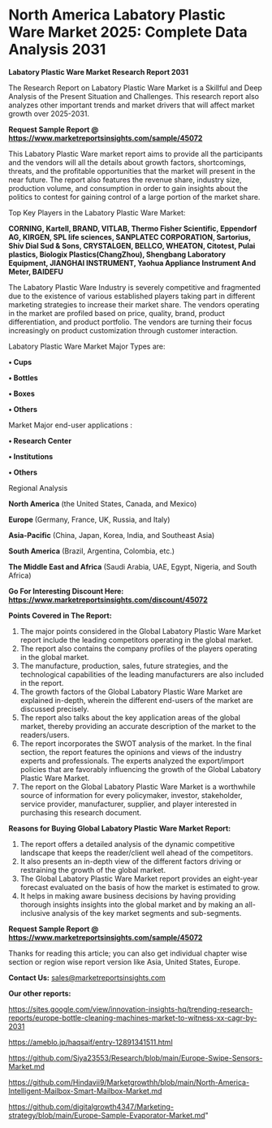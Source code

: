 # North America Labatory Plastic Ware Market 2025: Complete Data Analysis 2031

<strong>Labatory Plastic Ware Market Research Report 2031</strong>

The Research Report on Labatory Plastic Ware Market is a Skillful and Deep Analysis of the Present Situation and Challenges. This research report also analyzes other important trends and market drivers that will affect market growth over 2025-2031.

<strong>Request Sample Report @ <a href=https://www.marketreportsinsights.com/sample/45072>https://www.marketreportsinsights.com/sample/45072</a></strong>

This Labatory Plastic Ware market report aims to provide all the participants and the vendors will all the details about growth factors, shortcomings, threats, and the profitable opportunities that the market will present in the near future. The report also features the revenue share, industry size, production volume, and consumption in order to gain insights about the politics to contest for gaining control of a large portion of the market share.

Top Key Players in the Labatory Plastic Ware Market:

<strong>CORNING, Kartell, BRAND, VITLAB, Thermo Fisher Scientific, Eppendorf AG, KIRGEN, SPL life sciences, SANPLATEC CORPORATION, Sartorius, Shiv Dial Sud & Sons, CRYSTALGEN, BELLCO, WHEATON, Citotest, Pulai plastics, Biologix Plastics(ChangZhou), Shengbang Laboratory Equipment, JIANGHAI INSTRUMENT, Yaohua Appliance Instrument And Meter, BAIDEFU</strong>

The Labatory Plastic Ware Industry is severely competitive and fragmented due to the existence of various established players taking part in different marketing strategies to increase their market share. The vendors operating in the market are profiled based on price, quality, brand, product differentiation, and product portfolio. The vendors are turning their focus increasingly on product customization through customer interaction.

Labatory Plastic Ware Market Major Types are:

<strong>•  Cups

•  Bottles

•  Boxes

•  Others</strong>

Market Major end-user applications :

<strong>•  Research Center

•  Institutions

•  Others</strong>

Regional Analysis

</u><strong><b>North America</b></strong> (the United States, Canada, and Mexico)

<strong><b>Europe </b></strong>(Germany, France, UK, Russia, and Italy)

<strong><b>Asia-Pacific</b></strong> (China, Japan, Korea, India, and Southeast Asia)

<strong><b>South America</b></strong> (Brazil, Argentina, Colombia, etc.)

<strong><b>The Middle East and Africa</b></strong> (Saudi Arabia, UAE, Egypt, Nigeria, and South Africa)

<strong>Go For Interesting Discount Here: <a href=https://www.marketreportsinsights.com/discount/45072>https://www.marketreportsinsights.com/discount/45072</a></strong>

<strong>Points Covered in The Report:</strong>
<ol>
  <li>The major points considered in the Global Labatory Plastic Ware Market report include the leading competitors operating in the global market.</li>
  <li>The report also contains the company profiles of the players operating in the global market.</li>
  <li>The manufacture, production, sales, future strategies, and the technological capabilities of the leading manufacturers are also included in the report.</li>
  <li>The growth factors of the Global Labatory Plastic Ware Market are explained in-depth, wherein the different end-users of the market are discussed precisely.</li>
  <li>The report also talks about the key application areas of the global market, thereby providing an accurate description of the market to the readers/users.</li>
  <li>The report incorporates the SWOT analysis of the market. In the final section, the report features the opinions and views of the industry experts and professionals. The experts analyzed the export/import policies that are favorably influencing the growth of the Global Labatory Plastic Ware Market.</li>
  <li>The report on the Global Labatory Plastic Ware Market is a worthwhile source of information for every policymaker, investor, stakeholder, service provider, manufacturer, supplier, and player interested in purchasing this research document.</li>
</ol>
<strong>Reasons for Buying Global Labatory Plastic Ware Market Report:</strong>

<ol>
  <li>The report offers a detailed analysis of the dynamic competitive landscape that keeps the reader/client well ahead of the competitors.</li>
  <li>It also presents an in-depth view of the different factors driving or restraining the growth of the global market.</li>
  <li>The Global Labatory Plastic Ware Market report provides an eight-year forecast evaluated on the basis of how the market is estimated to grow.</li>
  <li>It helps in making aware business decisions by having providing thorough insights insights into the global market and by making an all-inclusive analysis of the key market segments and sub-segments.</li>
</ol>
<strong>Request Sample Report @ <a href=https://www.marketreportsinsights.com/sample/45072>https://www.marketreportsinsights.com/sample/45072</a></strong>


Thanks for reading this article; you can also get individual chapter wise section or region wise report version like Asia, United States, Europe.

<strong>Contact Us:</strong>
sales@marketreportsinsights.com

<strong>Our other reports:</strong>

<a href=https://sites.google.com/view/innovation-insights-hq/trending-research-reports/europe-bottle-cleaning-machines-market-to-witness-xx-cagr-by-2031>https://sites.google.com/view/innovation-insights-hq/trending-research-reports/europe-bottle-cleaning-machines-market-to-witness-xx-cagr-by-2031</a>

<a href=https://ameblo.jp/haqsaif/entry-12891341511.html>https://ameblo.jp/haqsaif/entry-12891341511.html</a>

<a href=https://github.com/Siya23553/Research/blob/main/Europe-Swipe-Sensors-Market.md>https://github.com/Siya23553/Research/blob/main/Europe-Swipe-Sensors-Market.md</a>

<a href=https://github.com/Hindavii9/Marketgrowthh/blob/main/North-America-Intelligent-Mailbox-Smart-Mailbox-Market.md>https://github.com/Hindavii9/Marketgrowthh/blob/main/North-America-Intelligent-Mailbox-Smart-Mailbox-Market.md</a>

<a href=https://github.com/digitalgrowth4347/Marketing-strategy/blob/main/Europe-Sample-Evaporator-Market.md>https://github.com/digitalgrowth4347/Marketing-strategy/blob/main/Europe-Sample-Evaporator-Market.md</a>"
